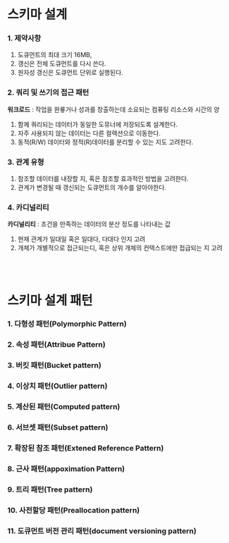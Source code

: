 # 스키마 설계

### 1. 제약사항
1. 도큐먼트의 최대 크기 16MB,
2. 갱신은 전체 도큐먼트를 다시 쓴다.
3. 원자성 갱신은 도큐먼트 단위로 실행된다.

### 2. 쿼리 및 쓰기의 접근 패턴
**워크로드** : 작업을 완룧거나 성과를 창출하는데 소요되는 컴퓨팅 리소스와 시간의 양 <br>
1. 함께 쿼리되는 데이터가 동일한 도뮤너에 저장되도록 설계한다.
2. 자주 사용되지 않는 데이터는 다른 컬렉션으로 이동한다.
3. 동적(R/W) 데이터와 정적(R)데이터를 분리할 수 있는 지도 고려한다.

### 3. 관계 유형
1. 참조할 데이터를 내장할 지, 혹은 참조할 효과적인 방법을 고려한다.
2. 관계가 변경될 때 갱신되는 도큐먼트의 개수를 알아야한다.

### 4. 카디널리티
**카디널리티** : 조건을 만족하는 데이터의 분산 정도를 나타내는 값
1. 현재 관계가 일대일 혹은 일대다, 다대다 인지 고려
2. 개체가 개별적으로 접근되는디, 혹은 상위 개체의 컨텍스트에만 접급되는 지 고려

<br>
<br>

# 스키마 설계 패턴

### 1. 다형성 패턴(Polymorphic Pattern)
### 2. 속성 패턴(Attribue Pattern)
### 3. 버킷 패턴(Bucket pattern)
### 4. 이상치 패턴(Outlier pattern)
### 5. 계산된 패턴(Computed pattern)
### 6. 서브셋 패턴(Subset pattern)
### 7. 확장된 참조 패턴(Extened Reference Pattern)
### 8. 근사 패턴(appoximation Pattern)
### 9. 트리 패턴(Tree pattern)
### 10. 사전할당 패턴(Preallocation pattern)
### 11. 도큐먼트 버전 관리 패턴(document versioning pattern)

